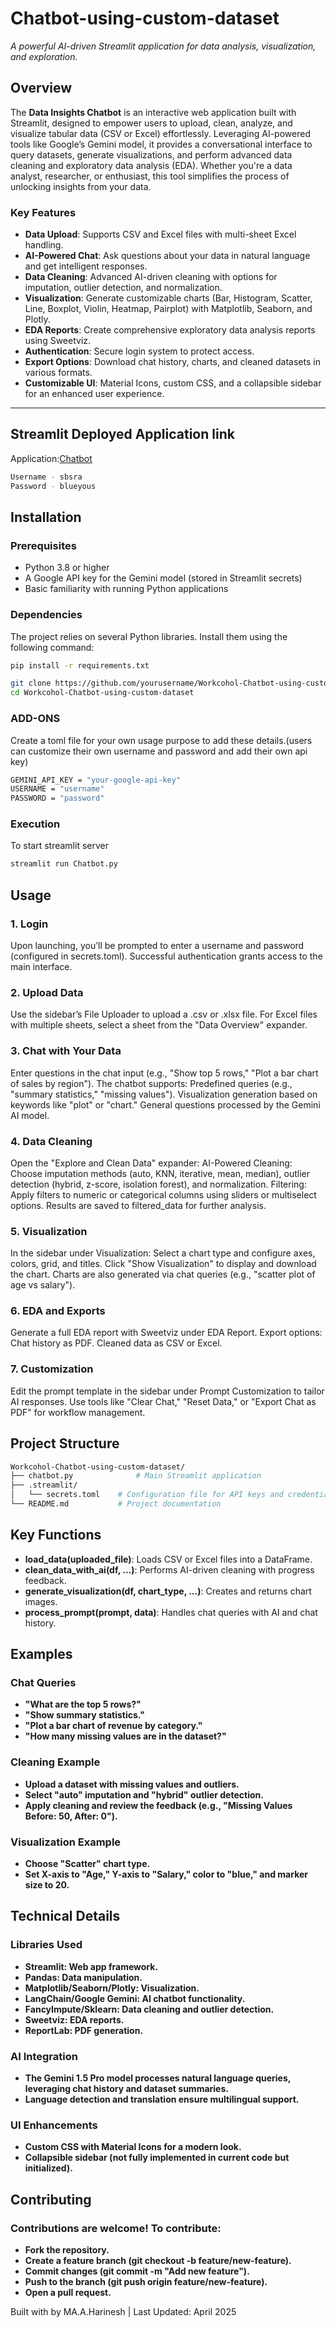 # Chatbot-using-custom-dataset

 
*A powerful AI-driven Streamlit application for data analysis, visualization, and exploration.*

## Overview

The **Data Insights Chatbot** is an interactive web application built with Streamlit, designed to empower users to upload, clean, analyze, and visualize tabular data (CSV or Excel) effortlessly. Leveraging AI-powered tools like Google’s Gemini model, it provides a conversational interface to query datasets, generate visualizations, and perform advanced data cleaning and exploratory data analysis (EDA). Whether you're a data analyst, researcher, or enthusiast, this tool simplifies the process of unlocking insights from your data.

### Key Features
- **Data Upload**: Supports CSV and Excel files with multi-sheet Excel handling.
- **AI-Powered Chat**: Ask questions about your data in natural language and get intelligent responses.
- **Data Cleaning**: Advanced AI-driven cleaning with options for imputation, outlier detection, and normalization.
- **Visualization**: Generate customizable charts (Bar, Histogram, Scatter, Line, Boxplot, Violin, Heatmap, Pairplot) with Matplotlib, Seaborn, and Plotly.
- **EDA Reports**: Create comprehensive exploratory data analysis reports using Sweetviz.
- **Authentication**: Secure login system to protect access.
- **Export Options**: Download chat history, charts, and cleaned datasets in various formats.
- **Customizable UI**: Material Icons, custom CSS, and a collapsible sidebar for an enhanced user experience.

---
## Streamlit Deployed Application link

Application:[Chatbot](https://langchat-chatbot.streamlit.app/)

```bash
Username - sbsra
Password - blueyous
```

## Installation

### Prerequisites
- Python 3.8 or higher
- A Google API key for the Gemini model (stored in Streamlit secrets)
- Basic familiarity with running Python applications

### Dependencies
The project relies on several Python libraries. Install them using the following command:

```bash
pip install -r requirements.txt
```

```bash
git clone https://github.com/yourusername/Workcohol-Chatbot-using-custom-dataset.git
cd Workcohol-Chatbot-using-custom-dataset
```
### ADD-ONS
Create a toml file for your own usage purpose to add these details.(users can customize their own username and password and add their own api key)

```bash
GEMINI_API_KEY = "your-google-api-key"
USERNAME = "username"
PASSWORD = "password"
```
### Execution
To start streamlit server

```bash
streamlit run Chatbot.py
```

## Usage

### 1. Login
Upon launching, you’ll be prompted to enter a username and password (configured in secrets.toml).
Successful authentication grants access to the main interface.

### 2. Upload Data
Use the sidebar’s File Uploader to upload a .csv or .xlsx file.
For Excel files with multiple sheets, select a sheet from the "Data Overview" expander.

### 3. Chat with Your Data
Enter questions in the chat input (e.g., "Show top 5 rows," "Plot a bar chart of sales by region").
The chatbot supports:
Predefined queries (e.g., "summary statistics," "missing values").
Visualization generation based on keywords like "plot" or "chart."
General questions processed by the Gemini AI model.

### 4. Data Cleaning
Open the "Explore and Clean Data" expander:
AI-Powered Cleaning: Choose imputation methods (auto, KNN, iterative, mean, median), outlier detection (hybrid, z-score, isolation forest), and normalization.
Filtering: Apply filters to numeric or categorical columns using sliders or multiselect options.
Results are saved to filtered_data for further analysis.

### 5. Visualization
In the sidebar under Visualization:
Select a chart type and configure axes, colors, grid, and titles.
Click "Show Visualization" to display and download the chart.
Charts are also generated via chat queries (e.g., "scatter plot of age vs salary").

### 6. EDA and Exports
Generate a full EDA report with Sweetviz under EDA Report.
Export options:
Chat history as PDF.
Cleaned data as CSV or Excel.

### 7. Customization
Edit the prompt template in the sidebar under Prompt Customization to tailor AI responses.
Use tools like "Clear Chat," "Reset Data," or "Export Chat as PDF" for workflow management.

## Project Structure

```bash
Workcohol-Chatbot-using-custom-dataset/
├── chatbot.py              # Main Streamlit application
├── .streamlit/
│   └── secrets.toml    # Configuration file for API keys and credentials
└── README.md           # Project documentation
```

## Key Functions

- **load_data(uploaded_file)**: Loads CSV or Excel files into a DataFrame.
- **clean_data_with_ai(df, ...)**: Performs AI-driven cleaning with progress feedback.
- **generate_visualization(df, chart_type, ...)**: Creates and returns chart images.
- **process_prompt(prompt, data)**: Handles chat queries with AI and chat history.

## Examples

### Chat Queries
- **"What are the top 5 rows?"**
- **"Show summary statistics."**
- **"Plot a bar chart of revenue by category."**
- **"How many missing values are in the dataset?"**

### Cleaning Example
- **Upload a dataset with missing values and outliers.**
- **Select "auto" imputation and "hybrid" outlier detection.**
- **Apply cleaning and review the feedback (e.g., "Missing Values Before: 50, After: 0").**

### Visualization Example
- **Choose "Scatter" chart type.**
- **Set X-axis to "Age," Y-axis to "Salary," color to "blue," and marker size to 20.**

## Technical Details

### Libraries Used
- **Streamlit: Web app framework.**
- **Pandas: Data manipulation.**
- **Matplotlib/Seaborn/Plotly: Visualization.**
- **LangChain/Google Gemini: AI chatbot functionality.**
- **FancyImpute/Sklearn: Data cleaning and outlier detection.**
- **Sweetviz: EDA reports.**
- **ReportLab: PDF generation.**

### AI Integration
- **The Gemini 1.5 Pro model processes natural language queries, leveraging chat history and dataset summaries.**
- **Language detection and translation ensure multilingual support.**

### UI Enhancements
- **Custom CSS with Material Icons for a modern look.**
- **Collapsible sidebar (not fully implemented in current code but initialized).**

## Contributing

### Contributions are welcome! To contribute:

- **Fork the repository.**
- **Create a feature branch (git checkout -b feature/new-feature).**
- **Commit changes (git commit -m "Add new feature").**
- **Push to the branch (git push origin feature/new-feature).**
- **Open a pull request.**

Built with  by MA.A.Harinesh | Last Updated: April 2025
